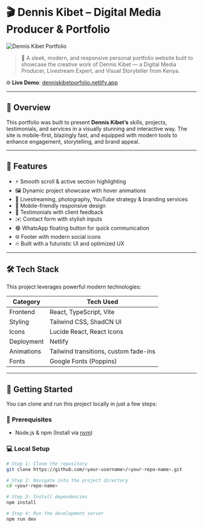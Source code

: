 # 🎬 Dennis Kibet – Digital Media Producer & Portfolio

![Dennis Kibet Portfolio](https://github.com/user-attachments/assets/a768fb2f-e48b-45a5-b60c-f1351dfd884a)

> 🚀 A sleek, modern, and responsive personal portfolio website built to showcase the creative work of Dennis Kibet — a Digital Media Producer, Livestream Expert, and Visual Storyteller from Kenya.

🌐 **Live Demo**: [denniskibetporfolio.netlify.app](https://denniskibetporfolio.netlify.app/)

---

## 📸 Overview

This portfolio was built to present **Dennis Kibet’s** skills, projects, testimonials, and services in a visually stunning and interactive way. The site is mobile-first, blazingly fast, and equipped with modern tools to enhance engagement, storytelling, and brand appeal.

---

## 📂 Features

- ⚡️ Smooth scroll & active section highlighting
- 🖼️ Dynamic project showcase with hover animations
- 🎥 Livestreaming, photography, YouTube strategy & branding services
- 📱 Mobile-friendly responsive design
- 🧠 Testimonials with client feedback
- ✉️ Contact form with stylish inputs
- 🟢 WhatsApp floating button for quick communication
- 🌐 Footer with modern social icons
- 🔥 Built with a futuristic UI and optimized UX

---

## 🛠 Tech Stack

This project leverages powerful modern technologies:

| Category       | Tech Used                                       |
|----------------|-------------------------------------------------|
| Frontend       | React, TypeScript, Vite                         |
| Styling        | Tailwind CSS, ShadCN UI                         |
| Icons          | Lucide React, React Icons                      |
| Deployment     | Netlify                                         |
| Animations     | Tailwind transitions, custom fade-ins           |
| Fonts          | Google Fonts (Poppins)                          |

---

## 🚀 Getting Started

You can clone and run this project locally in just a few steps:

### 🔧 Prerequisites

- Node.js & npm (Install via [nvm](https://github.com/nvm-sh/nvm#installing-and-updating))

### 💻 Local Setup

```bash
# Step 1: Clone the repository
git clone https://github.com/<your-username>/<your-repo-name>.git

# Step 2: Navigate into the project directory
cd <your-repo-name>

# Step 3: Install dependencies
npm install

# Step 4: Run the development server
npm run dev
